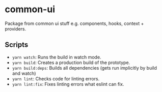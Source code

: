 # common-ui

Package from common ui stuff e.g. components, hooks, context + providers.

## Scripts

- `yarn watch`: Runs the build in watch mode.
- `yarn build`: Creates a production build of the prototype.
- `yarn build:deps`: Builds all dependencies (gets run implicitly by build and watch)
- `yarn lint`: Checks code for linting errors.
- `yarn lint:fix`: Fixes linting errors what eslint can fix.

